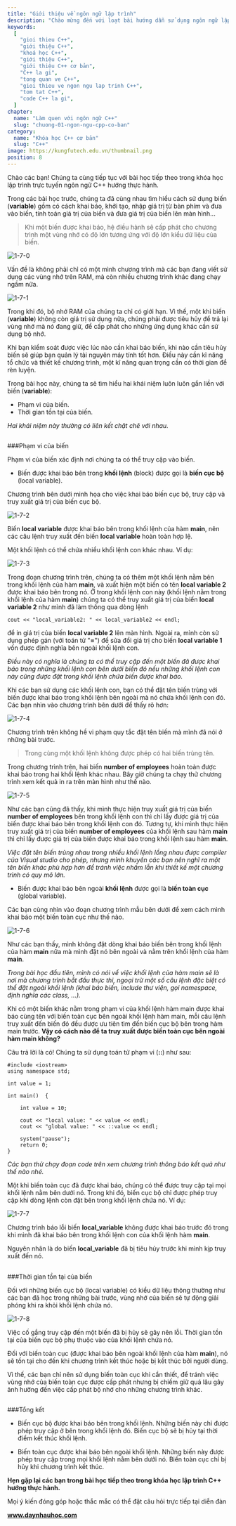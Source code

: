 ```yaml
---
title: "Giới thiệu về ngôn ngữ lập trình"
description: "Chào mừng đến với loạt bài hướng dẫn sử dụng ngôn ngữ lập trình C++! Loạt bài hướng dẫn này được thiết kế cho những người chưa hoặc biết một ít lập trình."
keywords:
  [
    "gioi thieu C++",
    "giới thiệu C++",
    "khoá học C++",
    "giới thiệu C++",
    "giới thiệu C++ cơ bản",
    "C++ la gi",
    "tong quan ve C++",
    "gioi thieu ve ngon ngu lap trinh C++",
    "tom tat C++",
    "code C++ la gi",
  ]
chapter:
  name: "Làm quen với ngôn ngữ C++"
  slug: "chuong-01-ngon-ngu-cpp-co-ban"
category:
  name: "Khóa học C++ cơ bản"
  slug: "C++"
image: https://kungfutech.edu.vn/thumbnail.png
position: 8
---
```

Chào các bạn! Chúng ta cùng tiếp tục với bài học tiếp theo trong khóa học lập trình trực tuyến ngôn ngữ C++ hướng thực hành.

Trong các bài học trước, chúng ta đã cùng nhau tìm hiểu cách sử dụng biến (**variable**) gồm có cách khai báo, khởi tạo, nhập giá trị từ bàn phím và đưa vào biến, tính toán giá trị của biến và đưa giá trị của biến lên màn hình... 

>Khi một biến được khai báo, hệ điều hành sẽ cấp phát cho chương trình một vùng nhớ có độ lớn tương ứng với độ lớn kiểu dữ liệu của biến.

![1-7-0](https://github.com/daynhauhoc/cppcoban/assets/88678933/4dc5d257-18a7-406d-9717-4a1af5e3ee4a)


Vấn đề là không phải chỉ có một mình chương trình mà các bạn đang viết sử dụng các vùng nhớ trên RAM, mà còn nhiều chương trình khác đang chạy ngầm nữa.

![1-7-1](https://github.com/daynhauhoc/cppcoban/assets/88678933/9f64bfc5-cc67-4571-a74f-2f5ce10887dd)


Trong khi đó, bộ nhớ RAM của chúng ta chỉ có giới hạn. Vì thế, một khi biến (**variable**) không còn giá trị sử dụng nữa, chúng phải được tiêu hủy để trả lại vùng nhớ mà nó đang giữ, để cấp phát cho những ứng dụng khác cần sử dụng bộ nhớ.

Khi bạn kiểm soát được việc lúc nào cần khai báo biến, khi nào cần tiêu hủy biến sẽ giúp bạn quản lý tài nguyên máy tính tốt hơn. Điều này cần kĩ năng tổ chức và thiết kế chương trình, một kĩ năng quan trọng cần có thời gian để rèn luyện.

Trong bài học này, chúng ta sẽ tìm hiểu hai khái niệm luôn luôn gắn liền với biến (**variable**):

- Phạm vi của biến.
- Thời gian tồn tại của biến.

*Hai khái niệm này thường có liên kết chặt chẽ với nhau.*

##
###Phạm vi của biến

Phạm vi của biến xác định nơi chúng ta có thể truy cập vào biến.

- Biến được khai báo bên trong **khối lệnh** (block) được gọi là **biến cục bộ** (local variable).

Chương trình bên dưới minh họa cho việc khai báo biến cục bộ, truy cập và truy xuất giá trị của biến cục bộ.

![1-7-2](https://github.com/daynhauhoc/cppcoban/assets/88678933/cc641e45-dd8a-4b76-baa8-739535f8f144)


Biến **local variable** được khai báo bên trong khối lệnh của hàm **main**, nên các câu lệnh truy xuất đến biến **local variable** hoàn toàn hợp lệ.

Một khối lệnh có thể chứa nhiều khối lệnh con khác nhau. Ví dụ:

![1-7-3](https://github.com/daynhauhoc/cppcoban/assets/88678933/c79bfd37-3163-4787-86ff-7ef686ad0d37)


Trong đoạn chương trình trên, chúng ta có thêm một khối lệnh nằm bên trong khối lệnh của hàm **main**, và xuất hiện một biến có tên **local variable 2** được khai báo bên trong nó. Ở trong khối lệnh con này (khối lệnh nằm trong khổi lệnh của hàm **main**) chúng ta có thể truy xuất giá trị của biến **local variable 2** như mình đã làm thông qua dòng lệnh

```
cout << "local_variable2: " << local_variable2 << endl;
```

để in giá trị của biến **local variable 2** lên màn hình. Ngoài ra, mình còn sử dụng phép gán (với toán tử "**=**") để sửa đổi giá trị cho biến **local variable 1** vốn được định nghĩa bên ngoài khối lệnh con.

*Điều này có nghĩa là chúng ta có thể truy cập đến một biến đã được khai báo trong những khối lệnh con bên dưới biến đó nếu những khối lệnh con này cũng được đặt trong khối lệnh chứa biến được khai báo.*

Khi các bạn sử dụng các khối lệnh con, bạn có thể đặt tên biến trùng với biến được khai báo trong khối lệnh bên ngoài mà nó chứa khối lệnh con đó. Các bạn nhìn vào chương trình bên dưới để thấy rõ hơn:

![1-7-4](https://github.com/daynhauhoc/cppcoban/assets/88678933/5d5fb367-4c95-4700-bf6d-650ed62fb3a4)


Chương trình trên không hề vi phạm quy tắc đặt tên biến mà mình đã nói ở những bài trước.

>Trong cùng một khối lệnh không được phép có hai biến trùng tên.

Trong chương trình trên, hai biến **number of employees** hoàn toàn được khai báo trong hai khối lệnh khác nhau. Bây giờ chúng ta chạy thử chương trình xem kết quả in ra trên màn hình như thế nào.

![1-7-5](https://github.com/daynhauhoc/cppcoban/assets/88678933/376858dc-8e80-409d-a70b-5685ae9e96c5)


Như các bạn cũng đã thấy, khi mình thực hiện truy xuất giá trị của biến **number of employees** bên trong khối lệnh con thì chỉ lấy được giá trị của biến được khai báo bên trong khối lệnh con đó. Tương tự, khi mình thực hiện truy xuất giá trị của biến **number of employees** của khối lệnh sau hàm **main** thì chỉ lấy được giá trị của biến được khai báo trong khối lệnh sau hàm **main**.

*Việc đặt tên biến trùng nhau trong nhiều khối lệnh lồng nhau được compiler của Visual studio cho phép, nhưng mình khuyên các bạn nên nghĩ ra một tên biến khác phù hợp hơn để tránh việc nhầm lẫn khi thiết kế một chương trình có quy mô lớn.*

- Biến được khai báo bên ngoài **khối lệnh** được gọi là **biến toàn cục** (global variable).

Các bạn cùng nhìn vào đoạn chương trình mẫu bên dưới để xem cách mình khai báo một biến toàn cục như thế nào.

![1-7-6](https://github.com/daynhauhoc/cppcoban/assets/88678933/b7a5efd1-c6cd-4f9f-aee8-59a27f14df7e)


Như các bạn thấy, mình không đặt dòng khai báo biến bên trong khối lệnh của hàm **main** nữa mà mình đặt nó bên ngoài và nằm trên khối lệnh của hàm **main**. 

*Trong bài học đầu tiên, mình có nói về việc khối lệnh của hàm main sẽ là nơi mà chương trình bắt đầu thực thi, ngoại trừ một số câu lệnh đặc biệt có thể đặt ngoài khối lệnh (khai báo biến, include thư viện, gọi namespace, định nghĩa các class, ...).*

Khi có một biến khác nằm trong phạm vi của khối lệnh hàm main được khai báo cùng tên với biến toàn cục bên ngoài khối lệnh hàm main, mỗi câu lệnh truy xuất đến biến đó đều được ưu tiên tìm đến biến cục bộ bên trong hàm main trước. **Vậy có cách nào để ta truy xuất được biến toàn cục bên ngoài hàm main không?**

Câu trả lời là có! Chúng ta sử dụng toán tử phạm vi (**::**) như sau:

	#include <iostream>
	using namespace std;

	int value = 1;

	int main()	{

		int value = 10;

		cout << "local value: " << value << endl;
		cout << "global value: " << ::value << endl;
		
		system("pause");
		return 0;
	}

*Các bạn thử chạy đoạn code trên xem chương trình thông báo kết quả như thế nào nhé.*

Một khi biến toàn cục đã được khai báo, chúng có thể được truy cập tại mọi khối lệnh nằm bên dưới nó. Trong khi đó, biến cục bộ chỉ được phép truy cập khi dòng lệnh còn đặt bên trong khối lệnh chứa nó. Ví dụ:

![1-7-7](https://github.com/daynhauhoc/cppcoban/assets/88678933/8a5e7345-fad8-4789-ab49-2aa795307d5c)



Chương trình báo lỗi biến **local_variable** không được khai báo trước đó trong khi mình đã khai báo bên trong khối lệnh con của khối lệnh hàm **main**. 

Nguyên nhân là do biến **local_variable** đã bị tiêu hủy trước khi mình kịp truy xuất đến nó.

##
###Thời gian tồn tại của biến

Đối với những biến cục bộ (local variable) có kiểu dữ liệu thông thường như các bạn đã học trong những bài trước, vùng nhớ của biến sẽ tự động giải phóng khi ra khỏi khối lệnh chứa nó.

![1-7-8](https://github.com/daynhauhoc/cppcoban/assets/88678933/6a28753c-badb-49bb-b256-bfc683842869)


Việc cố gắng truy cập đến một biến đã bị hủy sẽ gây nên lỗi. Thời gian tồn tại của biến cục bộ phụ thuộc vào của khối lệnh chứa nó.

Đối với biến toàn cục (được khai báo bên ngoài khối lệnh của hàm **main**), nó sẽ tồn tại cho đến khi chương trình kết thúc hoặc bị kết thúc bởi người dùng.

Vì thế, các bạn chỉ nên sử dụng biến toàn cục khi cần thiết, để tránh việc vùng nhớ của biến toàn cục được cấp phát nhưng bị chiếm giữ quá lâu gây ảnh hưởng đến việc cấp phát bộ nhớ cho những chương trình khác.

##
###Tổng kết

- Biến cục bộ được khai báo bên trong khối lệnh. Những biến này chỉ được phép truy cập ở bên trong khối lệnh đó. Biến cục bộ sẽ bị hủy tại thời điểm kết thúc khối lệnh.

- Biến toàn cục được khai báo bên ngoài khối lệnh. Những biến này được phép truy cập trong mọi khối lệnh nằm bên dưới nó. Biến toàn cục chỉ bị hủy khi chương trình kết thúc.


**Hẹn gặp lại các bạn trong bài học tiếp theo trong khóa học lập trình C++ hướng thực hành.**


Mọi ý kiến đóng góp hoặc thắc mắc có thể đặt câu hỏi trực tiếp tại diễn đàn 

**www.daynhauhoc.com**